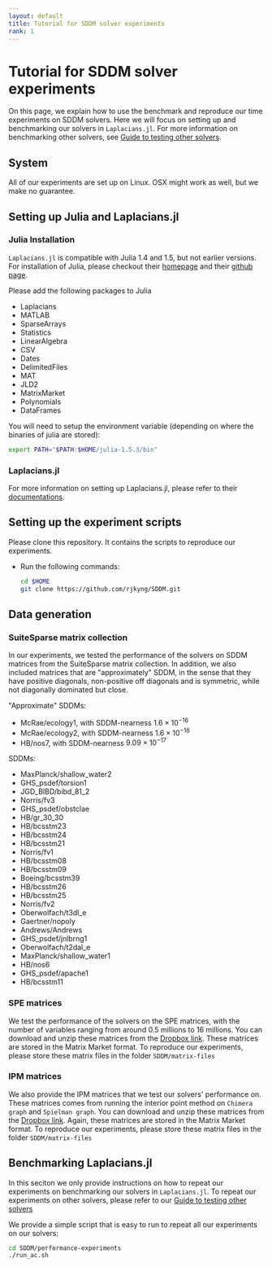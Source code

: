```yaml
---
layout: default
title: Tutorial for SDDM solver experiments
rank: 1
---
```


# Tutorial for SDDM solver experiments

On this page, we explain how to use the benchmark and reproduce our time experiments on 
SDDM solvers. Here we will focus on setting up and benchmarking our solvers in `Laplacians.jl`.
For more information on benchmarking other solvers, see [Guide to testing other solvers](Guide.md).

## System 

All of our experiments are set up on Linux. OSX might work as well, but we make no guarantee.

## Setting up Julia and Laplacians.jl

### Julia Installation

`Laplacians.jl` is compatible with Julia 1.4 and 1.5, but not earlier versions. For installation 
of Julia, please checkout their [homepage](https://julialang.org/) and their 
[github page](https://github.com/JuliaLang/julia).

Please add the following packages to Julia
- Laplacians
- MATLAB
- SparseArrays
- Statistics
- LinearAlgebra
- CSV
- Dates
- DelimitedFiles
- MAT
- JLD2
- MatrixMarket
- Polynomials
- DataFrames

You will need to setup the environment variable (depending on where the binaries of julia 
are stored):
```bash
export PATH="$PATH:$HOME/julia-1.5.3/bin"
```

### Laplacians.jl

For more information on setting up Laplacians.jl, please refer to their [documentations](https://docs.juliahub.com/Laplacians/poVbr/1.1.1/). 
<!-- This is probably not the correct version though -->

## Setting up the experiment scripts

Please clone this repository. It contains the scripts to reproduce our experiments. 
<!-- There might be changes to the exact repo which we clone from -->

- Run the following commands:

    ```bash
    cd $HOME
    git clone https://github.com/rjkyng/SDDM.git
    ```

## Data generation

### SuiteSparse matrix collection

In our experiments, we tested the performance of the solvers on SDDM matrices from
the SuiteSparse matrix collection. In addition, we also included matrices
that are "approximately" SDDM, in the sense that they have positive diagonals, non-positive off diagonals and is symmetric, while not diagonally dominated but close.
<!-- Github markdown does not support inline latex
In particular, for such an $n\times n$ matrix $M$, if $\min_{i\in[n]}\lvert (M \mathbf{1})_i/M_{ii}\rvert\leq \epsilon$ for some small value $\epsilon$, then
we say $M$ is "approximately" SDD. We call $\min_{i\in[n]}\lvert (M \mathbf{1})_i/M_{ii}\rvert$ the SDDness. In our experiments, we set $\epsilon$ to be ten times the
machine epsilon. We excluded all matrices with less than 1000 non-zeros so that the
overheads are negligible. The following are all the matrices that we included: -->

"Approximate" SDDMs:

- McRae/ecology1, with SDDM-nearness $1.6\times 10^{-16}$
- McRae/ecology2, with SDDM-nearness $1.6\times 10^{-16}$
- HB/nos7, with SDDM-nearness $9.09\times 10^{-17}$

SDDMs:

- MaxPlanck/shallow_water2
- GHS_psdef/torsion1
- JGD_BIBD/bibd_81_2
- Norris/fv3
- GHS_psdef/obstclae
- HB/gr_30_30
- HB/bcsstm23
- HB/bcsstm24
- HB/bcsstm21
- Norris/fv1
- HB/bcsstm08
- HB/bcsstm09
- Boeing/bcsstm39
- HB/bcsstm26
- HB/bcsstm25
- Norris/fv2
- Oberwolfach/t3dl_e
- Gaertner/nopoly
- Andrews/Andrews
- GHS_psdef/jnlbrng1
- Oberwolfach/t2dal_e
- MaxPlanck/shallow_water1
- HB/nos6
- GHS_psdef/apache1
- HB/bcsstm11

### SPE matrices

We test the performance of the solvers on the SPE matrices, with the number of variables ranging from around 0.5 millions to 16 millions. You can download and unzip these matrices from the [Dropbox link](https://www.dropbox.com/s/7fp4yq69brcew8g/spe.zip?dl=0). These matrices are stored in the Matrix Market format. To reproduce our experiments, please store these matrix files in the folder `SDDM/matrix-files`

### IPM matrices

We also provide the IPM matrices that we test our solvers' performance on. These matrices comes from running the interior point method on `Chimera graph` and `Spielman graph`. You can download and unzip these matrices from the [Dropbox link](https://www.dropbox.com/s/qvobilehu9vzeqm/ipmMat.zip?dl=0). Again, these matrices are stored in the Matrix Market format. To reproduce our experiments, please store these matrix files in the folder `SDDM/matrix-files`
## Benchmarking Laplacians.jl

In this seciton we only provide instructions on how 
to repeat our experiments on benchmarking our solvers in `Laplacians.jl`.
To repeat our experiments on other solvers, please refer to 
our [Guide to testing other solvers](Guide.md)

We provide a simple script that is easy to run to repeat all our 
experiments on our solvers:

```bash
cd SDDM/performance-experiments
./run_ac.sh
```
